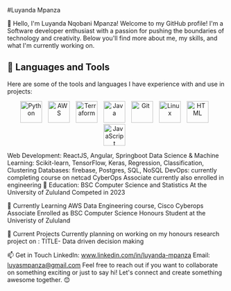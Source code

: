 #Luyanda Mpanza

👋 Hello, I'm Luyanda Nqobani Mpanza!
Welcome to my GitHub profile! I'm a Software developer enthusiast with a passion for pushing the boundaries of technology and creativity. Below you'll find more about me, my skills, and what I'm currently working on.


## 🧰 Languages and Tools
Here are some of the tools and languages I have experience with and use in projects:
<p align="center">
<img align="centre" alt="Python" width="50px" style="padding-right:10px;" src="https://cdn.jsdelivr.net/gh/devicons/devicon/icons/python/python-plain.svg" />
<img align="centre" alt="AWS" width="50px" style="padding-right:10px;" src="https://cdn.jsdelivr.net/gh/devicons/devicon/icons/amazonwebservices/amazonwebservices-original.svg" />
<img align="centre" alt="Terraform" width="50px" style="padding-right:10px;" src="https://cdn.jsdelivr.net/gh/devicons/devicon/icons/terraform/terraform-original.svg" />
<img align="centre" alt="Java" width="50px" style="padding-right:10px;" src="https://www.vectorlogo.zone/util/preview.html?image=/logos/java/java-horizontal.svg" />
<img align="centre" alt="Git" width="50px" style="padding-right:10px;" src="https://cdn.jsdelivr.net/gh/devicons/devicon/icons/git/git-original.svg" />
<img align="centre" alt="Linux" width="50px" style="padding-right:10px;" src="https://cdn.jsdelivr.net/gh/devicons/devicon/icons/linux/linux-original.svg" />
<img align="centre" alt="HTML" width="50px" style="padding-right:10px;" src="https://cdn.jsdelivr.net/gh/devicons/devicon/icons/html5/html5-plain.svg" />
<img align="centre" alt="JavaScript" width="50px" style="padding-right:10px;" src="https://cdn.jsdelivr.net/gh/devicons/devicon/icons/javascript/javascript-plain.svg" />    
</p>

Web Development: ReactJS, Angular, Springboot 
Data Science & Machine Learning: Scikit-learn, TensorFlow, Keras, Regression, Classification, Clustering
Databases: firebase, Postgres, SQL, NoSQL
DevOps: currently completing course on netcad CyberOps Associate
currently also enrolled in engineering
💼 Education:
BSC Computer Science and Statistics At the University of Zululand Competed in 2023


🌱 Currently Learning
AWS Data Engineering course, Cisco Cyberops Associate
Enrolled as BSC Computer Science Honours Student at the Univeristy of Zululand

🔭 Current Projects
Currently planning on working on my honours research project on : TITLE- Data driven decision making 

📫 Get in Touch
LinkedIn: www.linkedin.com/in/luyanda-mpanza
Email: luyasmpanza@gmail.com
Feel free to reach out if you want to collaborate on something exciting or just to say hi! Let's connect and create something awesome together. 😊

